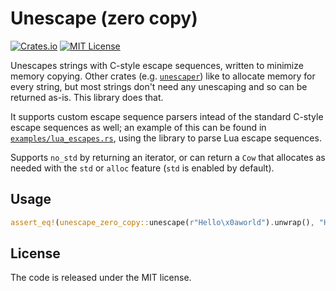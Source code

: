 # Unescape (zero copy)

[![Crates.io](https://img.shields.io/crates/v/unescape_zero_copy.svg)](https://crates.io/crates/unescape_zero_copy)
[![MIT License](https://img.shields.io/github/license/MWPuppire/unescape_zero_copy.svg)](https://github.com/MWPuppire/unescape_zero_copy/blob/main/LICENSE)

Unescapes strings with C-style escape sequences, written to minimize memory
copying. Other crates (e.g. [`unescaper`](https://crates.io/crates/unescaper))
like to allocate memory for every string, but most strings don't need any
unescaping and so can be returned as-is. This library does that.

It supports custom escape sequence parsers intead of the standard C-style escape
sequences as well; an example of this can be found in
[`examples/lua_escapes.rs`](examples/lua_escapes.rs), using the library to parse
Lua escape sequences.

Supports `no_std` by returning an iterator, or can return a `Cow` that allocates
as needed with the `std` or `alloc` feature (`std` is enabled by default).

## Usage

```rust
assert_eq!(unescape_zero_copy::unescape(r"Hello\x0aworld").unwrap(), "Hello\nworld");
```

## License

The code is released under the MIT license.
